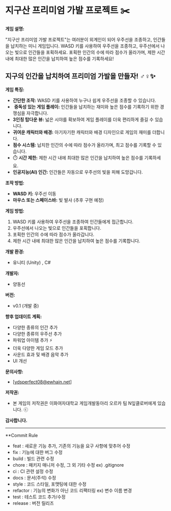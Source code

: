# 지구산 프리미엄 가발 프로젝트 ✂️
**게임 설명:**

"지구산 프리미엄 가발 프로젝트"는 여러분이 외계인이 되어 우주선을 조종하고, 인간들을 납치하는 미니 게임입니다. WASD 키를 사용하여 우주선을 조종하고, 우주선에서 나오는 빛으로 인간들을 포획하세요. 포획한 인간의 수에 따라 점수가 올라가며, 제한 시간 내에 최대한 많은 인간을 납치하여 높은 점수를 기록하세요!
## 지구의 인간을 납치하여 프리미엄 가발을 만들자! ‍♂️‍♀️✨



**게임 특징:**

* **간단한 조작:** WASD 키를 사용하여 누구나 쉽게 우주선을 조종할 수 있습니다.
* ️ **중독성 있는 게임 플레이:** 인간들을 납치하는 재미와 높은 점수를 기록하기 위한 경쟁심을 자극합니다.
* **3인칭 탑다운 뷰:** 넓은 시야를 확보하여 게임 플레이를 더욱 편리하게 즐길 수 있습니다.
* **귀여운 캐릭터와 배경:** 아기자기한 캐릭터와 배경 디자인으로 게임의 재미를 더합니다.
* **점수 시스템:** 납치한 인간의 수에 따라 점수가 올라가며, 최고 점수를 기록할 수 있습니다.
* ⏱️ **시간 제한:** 제한 시간 내에 최대한 많은 인간을 납치하여 높은 점수를 기록하세요.
* **인공지능(AI) 인간:** 인간들은 자동으로 우주선의 빛을 피해 도망갑니다.

**조작 방법:**

* **WASD 키:** 우주선 이동
* **마우스 또는 스페이스바:** 빛 발사 (추후 구현 예정)

**게임 방법:**

1.  WASD 키를 사용하여 우주선을 조종하여 인간들에게 접근합니다.
2.  우주선에서 나오는 빛으로 인간들을 포획합니다.
3.  포획한 인간의 수에 따라 점수가 올라갑니다.
4.  제한 시간 내에 최대한 많은 인간을 납치하여 높은 점수를 기록합니다.

**개발 환경:**

* 유니티 (Unity) , C#

**개발자:**

* 양동선 ‍

**버전:**

* v0.1 (개발 중) 

**향후 업데이트 계획:**

* 다양한 종류의 인간 추가 
* 다양한 종류의 우주선 추가 
* 파워업 아이템 추가 ⚡
* 더욱 다양한 게임 모드 추가 
* 사운드 효과 및 배경 음악 추가 
* UI 개선 

**문의사항:**

* [ydsperfect08@ewhain.net] 

**저작권:**

* 본 게임의 저작권은 이화여자대학교 게임개발동아리 오르카 팀 N잎클로버에게 있습니다. ⓒ

**감사합니다.**

---
**Commit Rule
* feat : 새로운 기능 추가, 기존의 기능을 요구 사항에 맞추어 수정
* fix : 기능에 대한 버그 수정
* build : 빌드 관련 수정
* chore : 패키지 매니저 수정, 그 외 기타 수정 ex) .gitignore
* ci : CI 관련 설정 수정
* docs : 문서(주석) 수정
* style : 코드 스타일, 포맷팅에 대한 수정
* refactor : 기능의 변화가 아닌 코드 리팩터링 ex) 변수 이름 변경
* test : 테스트 코드 추가/수정
* release : 버전 릴리즈

